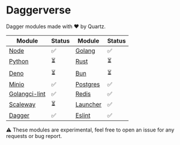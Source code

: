 # Daggerverse

Dagger modules made with ❤️ by Quartz.

| Module                           | Status | Module                 | Status |
|----------------------------------|--------|------------------------|--------|
| [Node](./node)                   | ✅      | [Golang](./golang)     | ✅      |
| [Python](./python)               | ⏳      | [Rust](./rust)         | ⏳      |
| [Deno](./deno)                   | ⏳      | [Bun](./bun)           | ⏳      |
| [Minio](./minio)                 | ✅      | [Postgres](./postgres) | ✅      |
| [Golangci-lint](./golangci-lint) | ✅      | [Redis](./redis)       | ✅      |
| [Scaleway](./scaleway)           | ⏳      | [Launcher](./launcher) | ✅      |
| [Dagger](./dagger)               | ✅      | [Eslint](./eslint)    | ✅      |


⚠️ These modules are experimental, feel free to open an issue for any requests or bug report.


